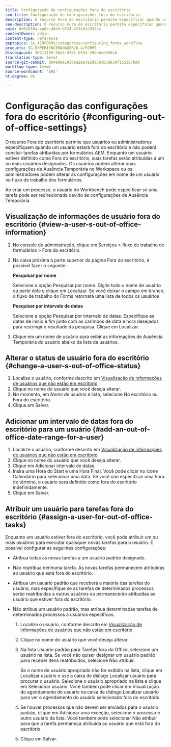 ```yaml
---
title: Configuração de configurações fora do escritório
seo-title: Configuração de configurações fora do escritório
description: O recurso Fora do escritório permite especificar quando um usuário estará fora do escritório e não poderá concluir tarefas atribuídas por formulários AEM.
seo-description: O recurso Fora do escritório permite especificar quando um usuário estará fora do escritório e não poderá concluir tarefas atribuídas por formulários AEM.
uuid: 0d01df0a-aa6a-40e5-bf24-423ed1c932cc
contentOwner: admin
content-type: reference
geptopics: SG_AEMFORMS/categories/configuring_forms_workflow
products: SG_EXPERIENCEMANAGER/6.4/FORMS
discoiquuid: 30312159-58a5-4781-b554-29dcbce696cb
translation-type: tm+mt
source-git-commit: d04e08e105bba2e6c92d93bcb58839f1b5307bd8
workflow-type: tm+mt
source-wordcount: '691'
ht-degree: 0%

---
```



# Configuração das configurações fora do escritório {#configuring-out-of-office-settings}

O recurso Fora do escritório permite que usuários ou administradores especifiquem quando um usuário estará fora do escritório e não poderá concluir tarefas atribuídas por formulários AEM. Enquanto um usuário estiver definido como Fora do escritório, suas tarefas serão atribuídas a um ou mais usuários designados. Os usuários podem alterar suas configurações de Ausência Temporária no Workspace ou os administradores podem alterar as configurações em nome de um usuário no fluxo de trabalho dos formulários.

Ao criar um processo, o usuário do Workbench pode especificar se uma tarefa pode ser redirecionada devido às configurações de Ausência Temporária.

## Visualização de informações de usuário fora do escritório {#view-a-user-s-out-of-office-information}

1. No console de administração, clique em Serviços > fluxo de trabalho de formulários > Fora do escritório.
1. Na caixa próxima à parte superior da página Fora do escritório, é possível fazer o seguinte:

   **Pesquisar por nome**

   Selecione a opção Pesquisar por nome. Digite todo o nome de usuário ou parte dele e clique em Localizar. Se você deixar o campo em branco, o fluxo de trabalho do Forms retornará uma lista de todos os usuários

   **Pesquisar por intervalo de datas**

   Selecione a opção Pesquisar por intervalo de datas. Especifique as datas de início e fim junto com os carimbos de data e hora desejados para restringir o resultado da pesquisa. Clique em Localizar.

1. Clique em um nome de usuário para exibir as informações de Ausência Temporária do usuário abaixo da lista de usuários.

## Alterar o status de usuário fora do escritório {#change-a-user-s-out-of-office-status}

1. Localize o usuário, conforme descrito em [Visualização de informações de usuários que não estão em escritório](configuring-out-office-settings.md#view-a-user-s-out-of-office-information).
1. Clique no nome do usuário que você deseja alterar.
1. No momento, em *Nome de usuário* é lista, selecione No escritório ou Fora do escritório.
1. Clique em Salvar.

## Adicionar um intervalo de datas fora do escritório para um usuário {#add-an-out-of-office-date-range-for-a-user}

1. Localize o usuário, conforme descrito em [Visualização de informações de usuários que não estão em escritório](configuring-out-office-settings.md#view-a-user-s-out-of-office-information).
1. Clique no nome do usuário que você deseja alterar.
1. Clique em Adicionar intervalo de datas.
1. Insira uma Hora do Start e uma Hora Final. Você pode clicar no ícone Calendário para selecionar uma data. Se você não especificar uma hora de término, o usuário será definido como fora do escritório indefinidamente.
1. Clique em Salvar.

## Atribuir um usuário para tarefas fora do escritório {#assign-a-user-for-out-of-office-tasks}

Enquanto um usuário estiver fora do escritório, você pode atribuir um ou mais usuários para executar quaisquer novas tarefas para o usuário. É possível configurar as seguintes configurações:

* Atribua todas as novas tarefas a um usuário padrão designado.
* Não reatribua nenhuma tarefa. As novas tarefas permanecem atribuídas ao usuário que está fora do escritório.
* Atribua um usuário padrão que receberá a maioria das tarefas do usuário, mas especifique se as tarefas de determinados processos serão reatribuídas a outros usuários ou permanecerão atribuídas ao usuário que estiver fora do escritório.
* Não atribua um usuário padrão, mas atribua determinadas tarefas de determinados processos a usuários específicos.

   1. Localize o usuário, conforme descrito em [Visualização de informações de usuários que não estão em escritório](configuring-out-office-settings.md#view-a-user-s-out-of-office-information).
   1. Clique no nome do usuário que você deseja alterar.
   1. Na lista Usuário padrão para Tarefas fora do Office, selecione um usuário na lista. Se você não quiser designar um usuário padrão para receber itens reatribuídos, selecione Não atribuir.

      Se o nome de usuário apropriado não for exibido na lista, clique em Localizar usuário e use a caixa de diálogo Localizar usuário para procurar o usuário. Selecione o usuário apropriado na lista e clique em Selecionar usuário. Você também pode clicar em Visualização do agendamento do usuário na caixa de diálogo Localizar usuário para ver o agendamento do usuário selecionado fora do escritório.

   1. Se houver processos que não devem ser enviados para o usuário padrão, clique em Adicionar uma exceção, selecione o processo e outro usuário da lista. Você também pode selecionar Não atribuir para que a tarefa permaneça atribuída ao usuário que está fora do escritório.
   1. Clique em Salvar.

